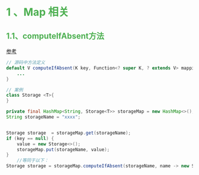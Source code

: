 # <font color=#4caf50 > 1 、Map 相关</font>

## <font color=#4caf50 >1.1、computeIfAbsent方法</font>

[参考](https://blog.csdn.net/wsen1229/article/details/81511554)

```java
// 源码中方法定义
default V computeIfAbsent(K key, Function<? super K, ? extends V> mappingFunction) {
    ...
}

// 案例
class Storage <T>{
}

private final HashMap<String, Storage<T>> storageMap = new HashMap<>();
String storageName = "xxxx";


Storage storage  = storageMap.get(storageName);
if (key == null) {
    value = new Storage<>();
    storageMap.put(storageName, value);
}
	//等同于以下：
Storage storage = storageMap.computeIfAbsent(storageName, name -> new Storage<>());


```

